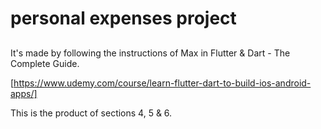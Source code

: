 # personal expenses project

## <Not My idea>
It's made by following the instructions of Max in Flutter & Dart - The Complete Guide.

[https://www.udemy.com/course/learn-flutter-dart-to-build-ios-android-apps/]

This is the product of sections 4, 5 & 6.
